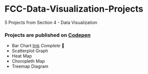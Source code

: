 # FCC-Data-Visualization-Projects
5 Projects from Section 4 - Data Visualization 

### Projects are published on [Codepen](https://codepen.io/)

* Bar Chart [link](https://codepen.io/LavishLavender/full/NWxKWqN) _Complete_ &#x1F4D7;
* Scatterplot Graph
* Heat Map
* Choropleth Map
* Treemap Diagram
